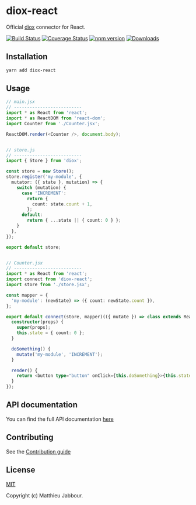 # diox-react

Official [diox](https://github.com/matthieujabbour/diox) connector for React.

[![Build Status](https://travis-ci.org/matthieujabbour/diox-react.svg?branch=master)](https://travis-ci.org/matthieujabbour/diox-react)
[![Coverage Status](https://coveralls.io/repos/github/matthieujabbour/diox-react/badge.svg)](https://coveralls.io/github/matthieujabbour/diox-react)
[![npm version](https://badge.fury.io/js/diox-react.svg)](https://badge.fury.io/js/diox-react)
[![Downloads](https://img.shields.io/npm/dm/diox-react.svg)](https://www.npmjs.com/package/diox-react)


## Installation

```bash
yarn add diox-react
```


## Usage

```typescript
// main.jsx
// --------------------------
import * as React from 'react';
import * as ReactDOM from 'react-dom';
import Counter from './Counter.jsx';

ReactDOM.render(<Counter />, document.body);


// store.js
// --------------------------
import { Store } from 'diox';

const store = new Store();
store.register('my-module', {
  mutator: ({ state }, mutation) => {
    switch (mutation) {
      case 'INCREMENT':
        return {
          count: state.count + 1,
        };
      default:
        return { ...state || { count: 0 } };
    }
  },
});

export default store;


// Counter.jsx
// --------------------------
import * as React from 'react';
import connect from 'diox-react';
import store from './store.jsx';

const mapper = {
  'my-module': (newState) => ({ count: newState.count }),
};

export default connect(store, mapper)(({ mutate }) => class extends React.PureComponent {
  constructor(props) {
    super(props);
    this.state = { count: 0 };
  }

  doSomething() {
    mutate('my-module', 'INCREMENT');
  }

  render() {
    return <button type="button" onClick={this.doSomething}>{this.state.count}</button>;
  }
});
```


## API documentation

You can find the full API documentation [here](https://matthieujabbour.github.io/diox-react)


## Contributing

See the [Contribution guide](https://github.com/matthieujabbour/diox-react/blob/master/CONTRIBUTING.md)


## License

[MIT](https://github.com/matthieujabbour/diox-react/blob/master/LICENSE)

Copyright (c) Matthieu Jabbour.
